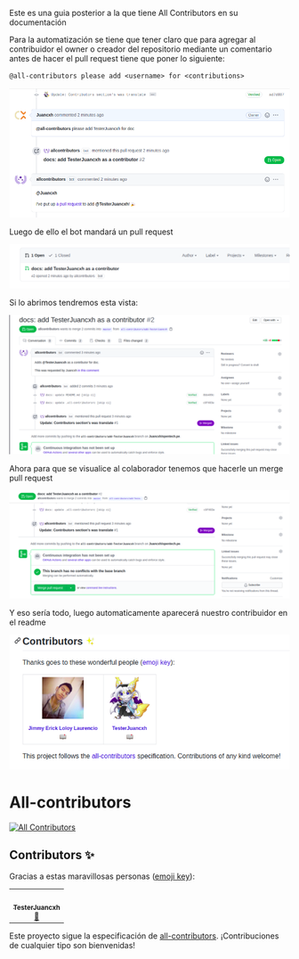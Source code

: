 Este es una guia posterior a la que tiene All Contributors en su documentación

Para la automatización se tiene que tener claro que para agregar al contribuidor el owner o creador del repositorio mediante un comentario antes de hacer el pull request tiene que poner lo siguiente:

```
@all-contributors please add <username> for <contributions>
```
![Image example](./public/img/exampleall-contributors.png)

Luego de ello el bot mandará un pull request

![Image pull request](./public/img/messageofallcontributors.png)

Si lo abrimos tendremos esta vista:

![Image open](./public/img/openmessageofallcontributors.png)

Ahora para que se visualice al colaborador tenemos que hacerle un merge pull request

![Image merge](./public/img/mergeaddcontributor.png)

Y eso sería todo, luego automaticamente aparecerá nuestro contribuidor en el readme

![Image readme](./public/img/result.png)

# All-contributors
<!-- ALL-CONTRIBUTORS-BADGE:START - Do not remove or modify this section -->
[![All Contributors](https://img.shields.io/badge/all_contributors-1-orange.svg?style=flat-square)](#contributors-)
<!-- ALL-CONTRIBUTORS-BADGE:END -->
## Contributors ✨

Gracias a estas maravillosas personas ([emoji key](https://allcontributors.org/docs/en/emoji-key)):

<!-- ALL-CONTRIBUTORS-LIST:START - Do not remove or modify this section -->
<!-- prettier-ignore-start -->
<!-- markdownlint-disable -->
<table>
  <tr>
    <td align="center"><a href="https://github.com/TesterJuancxh"><img src="https://avatars2.githubusercontent.com/u/70418277?v=4" width="100px;" alt=""/><br /><sub><b>TesterJuancxh</b></sub></a><br /><a href="https://github.com/Juancxh/All-contributors/commits?author=TesterJuancxh" title="Documentation">📖</a></td>
  </tr>
</table>

<!-- markdownlint-enable -->
<!-- prettier-ignore-end -->
<!-- ALL-CONTRIBUTORS-LIST:END -->

Este proyecto sigue la especificación de [all-contributors](https://github.com/all-contributors/all-contributors). ¡Contribuciones de cualquier tipo son bienvenidas!
